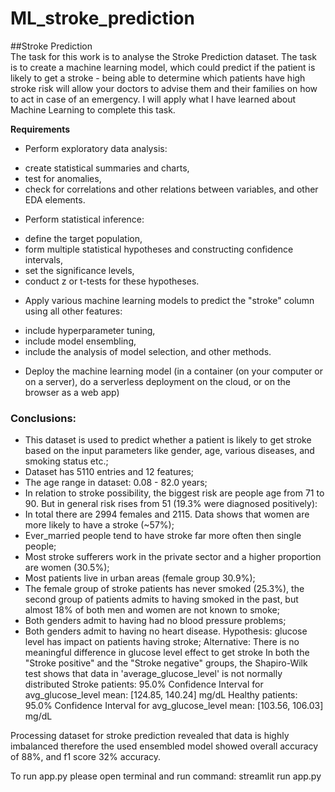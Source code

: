 # ML_stroke_prediction
##Stroke Prediction <br>
The task for this work is to analyse the Stroke Prediction dataset. The task is to create a machine learning model, which could predict if the patient is likely to get a stroke - being able to determine which patients have high stroke risk will allow your doctors to advise them and their families on how to act in case of an emergency. I will apply what I have learned about Machine Learning to complete this task.

**Requirements**

* Perform exploratory data analysis:
- create statistical summaries and charts,
- test for anomalies,
- check for correlations and other relations between variables, and other EDA elements.
* Perform statistical inference:

- define the target population,
- form multiple statistical hypotheses and constructing confidence intervals,
- set the significance levels,
- conduct z or t-tests for these hypotheses.
* Apply various machine learning models to predict the "stroke" column using all other features:

- include hyperparameter tuning,
- include model ensembling,
- include the analysis of model selection, and other methods.
* Deploy the machine learning model (in a container (on your computer or on a server), do a serverless deployment on the cloud, or on the browser as a web app)

### Conclusions:
* This dataset is used to predict whether a patient is likely to get stroke based on the input parameters like gender, age, various diseases, and smoking status etc.;
* Dataset has 5110 entries and 12 features;
* The age range in dataset: 0.08 - 82.0 years;
* In relation to stroke possibility, the biggest risk are people age from 71 to 90. But in general risk rises from 51 (19.3% were diagnosed positively):
* In total there are 2994 females and 2115. Data shows that women are more likely to have a stroke (~57%);
* Ever_married people tend to have stroke far more often then single people;
* Most stroke sufferers work in the private sector and a higher proportion are women (30.5%);
* Most patients live in urban areas (female group 30.9%);
* The female group of stroke patients has never smoked (25.3%), the second group of patients admits to having smoked in the past, but almost 18% of both men and women are not known to smoke;
* Both genders admit to having had no blood pressure problems;
* Both genders admit to having no heart disease.
Hypothesis: glucose level has impact on patients having stroke;
Alternative: There is no meaningful difference in glucose level effect to get stroke In both the "Stroke positive" and the "Stroke negative" groups, the Shapiro-Wilk test shows that data in 'average_glucose_level' is not normally distributed Stroke patients: 95.0% Confidence Interval for avg_glucose_level mean: [124.85, 140.24] mg/dL Healthy patients: 95.0% Confidence Interval for avg_glucose_level mean: [103.56, 106.03] mg/dL

Processing dataset for stroke prediction revealed that data is highly imbalanced therefore the used ensembled model showed overall accuracy of 88%, and f1 score 32% accuracy.

To run app.py please open terminal and run command: streamlit run app.py
